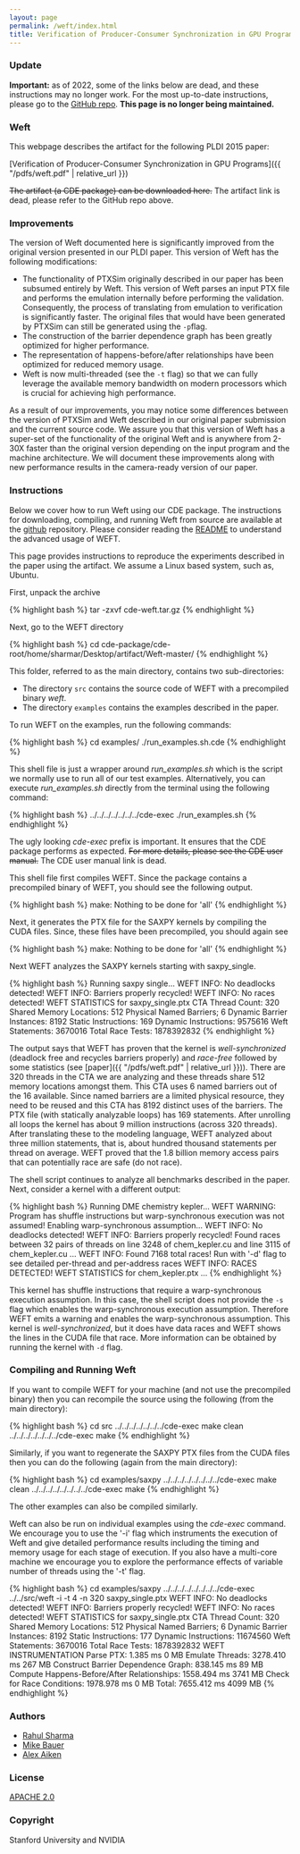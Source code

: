 ```yaml
---
layout: page
permalink: /weft/index.html
title: Verification of Producer-Consumer Synchronization in GPU Programs 
---
```


### Update

**Important:** as of 2022, some of the links below are dead, and these
instructions may no longer work. For the most up-to-date instructions,
please go to the [GitHub
repo](https://github.com/lightsighter/Weft). **This page is no longer
being maintained.**

### Weft


This webpage describes the artifact for the following PLDI 2015 paper:

[Verification of Producer-Consumer Synchronization in GPU Programs]({{ "/pdfs/weft.pdf" | relative_url }})

<p><strike>The artifact (a CDE package) can be downloaded here.</strike> The artifact link is dead, please refer to the GitHub repo above.</p>

### Improvements

The version of Weft documented here is significantly improved from
the original version presented in our PLDI paper. This version of 
Weft has the following modifications:

  * The functionality of PTXSim originally described in our paper
    has been subsumed entirely by Weft. This version of Weft parses 
    an input PTX file and performs the emulation internally before 
    performing the validation. Consequently, the process of translating 
    from emulation to verification is significantly faster. The original
    files that would have been generated by PTXSim can still be
    generated using the `-p`flag.
  * The construction of the barrier dependence graph has been 
    greatly optimized for higher performance.
  * The representation of happens-before/after relationships have
    been optimized for reduced memory usage.
  * Weft is now multi-threaded (see the `-t` flag) so that we
    can fully leverage the available memory bandwidth on modern
    processors which is crucial for achieving high performance.

As a result of our improvements, you may notice some differences 
between the version of PTXSim and Weft described in our original
paper submission and the current source code.  We assure you that
this version of Weft has a super-set of the functionality of the
original Weft and is anywhere from 2-30X faster than the original 
version depending on the input program and the machine architecture.
We will document these improvements along with new performance
results in the camera-ready version of our paper.

### Instructions

Below we cover how to run Weft using our CDE package.
The instructions for downloading, compiling, and running Weft
from source are available at
the [github](https://github.com/lightsighter/Weft) repository. 
Please consider reading the 
[README](https://github.com/lightsighter/Weft/blob/master/README.md)
to understand the advanced usage of WEFT.

This page provides instructions to reproduce the experiments described in the
paper using the artifact. We assume a Linux based system, such as, Ubuntu.

First, unpack the archive

{% highlight bash %}
tar -zxvf cde-weft.tar.gz 
{% endhighlight %}

Next, go to the WEFT directory

{% highlight bash %}
cd cde-package/cde-root/home/sharmar/Desktop/artifact/Weft-master/ 
{% endhighlight %}

This folder, referred to as the main directory, contains two sub-directories:

 * The directory `src` contains the source code of WEFT with a precompiled binary *weft*.
 * The directory `examples` contains the examples described in the paper.
 
To run WEFT on the examples, run the following commands:

{% highlight bash %}
cd examples/
./run_examples.sh.cde
{% endhighlight %}

This shell file is just a wrapper around *run_examples.sh* which
is the script we normally use to run all of our test examples.
Alternatively, you can execute *run_examples.sh* directly from 
the terminal using the following command:

{% highlight bash %}
../../../../../../../cde-exec ./run_examples.sh
{% endhighlight %}

The ugly looking *cde-exec* prefix is important. It ensures 
that the CDE package performs as expected. <strike>For more details,
please see the CDE user manual.</strike> The CDE user manual
link is dead.

This shell file first compiles WEFT. Since the package contains a 
precompiled binary of WEFT, you should see the following output.

{% highlight bash %}
make: Nothing to be done for 'all'
{% endhighlight %}

Next, it generates the PTX file for the SAXPY kernels by compiling 
the CUDA files. Since, these files have been precompiled, you 
should again see

{% highlight bash %}
make: Nothing to be done for 'all'
{% endhighlight %}

Next WEFT analyzes the SAXPY kernels starting with saxpy_single.

{% highlight bash %}
Running saxpy single...
WEFT INFO: No deadlocks detected!
WEFT INFO: Barriers properly recycled!
WEFT INFO: No races detected!
WEFT STATISTICS for saxpy_single.ptx
  CTA Thread Count:                      320
  Shared Memory Locations:               512
  Physical Named Barriers;                 6
  Dynamic Barrier Instances:            8192
  Static Instructions:                   169
  Dynamic Instructions:              9575616
  Weft Statements:                   3670016
  Total Race Tests:               1878392832
{% endhighlight %}

The output says that WEFT has proven that the kernel is *well-synchronized*
(deadlock free and recycles barriers properly) and *race-free* followed by
some statistics (see [paper]({{ "/pdfs/weft.pdf" | relative_url }})). There are 320 threads in the CTA we are
analyzing and these threads share 512 memory locations amongst them.
This CTA uses 6 named barriers out of the 16 available. Since named barriers
are a limited physical resource, they need to be reused and this CTA has
8192 distinct uses of the barriers. The PTX file (with statically 
analyzable loops) has 169 statements. After unrolling all loops the kernel 
has about 9 million instructions (across 320 threads). After translating 
these to the modeling language, WEFT analyzed about three million statements, 
that is, about hundred thousand statements per thread on average. WEFT proved 
that the 1.8 billion memory access pairs that can potentially race are safe 
(do not race).

The shell script continues to analyze all benchmarks described in the paper.
Next, consider a kernel with a different output:

{% highlight bash %}
Running DME chemistry kepler...
WEFT WARNING: Program has shuffle instructions but warp-synchronous execution was not assumed!
Enabling warp-synchronous assumption...
WEFT INFO: No deadlocks detected!
WEFT INFO: Barriers properly recycled!
	Found races between 32 pairs of threads on line 3248 of chem_kepler.cu and line 3115 of chem_kepler.cu
...
WEFT INFO: Found 7168 total races!
           Run with '-d' flag to see detailed per-thread and per-address races
WEFT INFO: RACES DETECTED!
WEFT STATISTICS for chem_kepler.ptx
...
{% endhighlight %}

This kernel has shuffle instructions that require a warp-synchronous execution 
assumption. In this case, the shell script does not provide the `-s` flag which enables
the warp-synchronous execution assumption. Therefore WEFT emits a warning
and enables the warp-synchronous assumption. This kernel is *well-synchronized*,
but it does have data races and WEFT shows the lines in the CUDA file that race.
More information can be obtained by running the kernel with `-d` flag.

### Compiling and Running Weft 

If you want to compile WEFT for your machine (and not use the precompiled binary)
then you can recompile the source using the following (from the main directory):

{% highlight bash %}
cd src
../../../../../../../cde-exec make clean
../../../../../../../cde-exec make
{% endhighlight %}

Similarly, if you want to regenerate the SAXPY PTX files from the CUDA files
then you can do the following (again from the main directory):

{% highlight bash %}
cd examples/saxpy
../../../../../../../../cde-exec make clean
../../../../../../../../cde-exec make
{% endhighlight %}

The other examples can also be compiled similarly.

Weft can also be run on individual examples using the *cde-exec* command.
We encourage you to use the '-i' flag which instruments the execution of
Weft and give detailed performance results including the timing and 
memory usage for each stage of execution. If you also have a multi-core
machine we encourage you to explore the performance effects of variable
number of threads using the '-t' flag.

{% highlight bash %}
cd examples/saxpy
../../../../../../../../cde-exec ../../src/weft -i -t 4 -n 320 saxpy_single.ptx
WEFT INFO: No deadlocks detected!
WEFT INFO: Barriers properly recycled!
WEFT INFO: No races detected!
WEFT STATISTICS for saxpy_single.ptx
  CTA Thread Count:                      320
  Shared Memory Locations:               512
  Physical Named Barriers;                 6
  Dynamic Barrier Instances:            8192
  Static Instructions:                   177
  Dynamic Instructions:             11674560
  Weft Statements:                   3670016
  Total Race Tests:               1878392832
WEFT INSTRUMENTATION
                                   Parse PTX:      1.385 ms            0 MB
                             Emulate Threads:   3278.410 ms          267 MB
          Construct Barrier Dependence Graph:    838.145 ms           89 MB
  Compute Happens-Before/After Relationships:   1558.494 ms         3741 MB
                   Check for Race Conditions:   1978.978 ms            0 MB
                                       Total:   7655.412 ms         4099 MB
{% endhighlight %}

### Authors

 * [Rahul Sharma](https://www.microsoft.com/en-us/research/people/rahsha/)
 * [Mike Bauer](https://lightsighter.org/)
 * [Alex Aiken](http://theory.stanford.edu/~aiken/)

### License

[APACHE 2.0](http://www.apache.org/licenses/LICENSE-2.0)

### Copyright

Stanford University and NVIDIA

